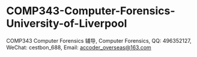 # COMP343-Computer-Forensics-University-of-Liverpool
COMP343 Computer Forensics 辅导, Computer Forensics, QQ: 496352127, WeChat: cestbon_688, Email: accoder_overseas@163.com
